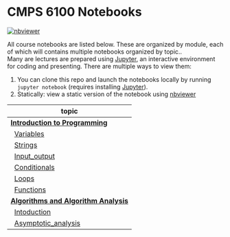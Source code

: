 # CMPS 6100 Notebooks

[![nbviewer](https://github.com/jupyter/design/blob/master/logos/Badges/nbviewer_badge.svg)](https://nbviewer.org/github/CMPS-6100/notebooks/tree/main/)

All course notebooks are listed below. These are organized by module, each of which will contains multiple notebooks organized by topic..  
Many are lectures are prepared using [Jupyter](https://jupyter.org/), an interactive environment for coding and presenting. There are multiple ways to view them:

1. You can  clone this repo and launch the notebooks locally by running `jupyter notebook` (requires installing  [Jupyter](https://jupyter.org/)).
2. Statically: view a static version of the notebook using [nbviewer](https://nbviewer.jupyter.org)

|topic|
|-----|
|[**Introduction to Programming**](https://github.com/CMPS-6100/notebooks/tree/main/01-Programming)|
|&nbsp;&nbsp;[Variables](https://nbviewer.jupyter.org/github/CMPS-6100/notebooks/blob/main/01-Programming/04-variables.ipynb?flush_cache=True)|
|&nbsp;&nbsp;[Strings](https://nbviewer.jupyter.org/github/CMPS-6100/notebooks/blob/main/01-Programming/05-strings.ipynb?flush_cache=True)|
|&nbsp;&nbsp;[Input_output](https://nbviewer.jupyter.org/github/CMPS-6100/notebooks/blob/main/01-Programming/06-input_output.ipynb?flush_cache=True)|
|&nbsp;&nbsp;[Conditionals](https://nbviewer.jupyter.org/github/CMPS-6100/notebooks/blob/main/01-Programming/07-conditionals.ipynb?flush_cache=True)|
|&nbsp;&nbsp;[Loops](https://nbviewer.jupyter.org/github/CMPS-6100/notebooks/blob/main/01-Programming/08-loops.ipynb?flush_cache=True)|
|&nbsp;&nbsp;[Functions](https://nbviewer.jupyter.org/github/CMPS-6100/notebooks/blob/main/01-Programming/09-functions.ipynb?flush_cache=True)|
|[**Algorithms and Algorithm Analysis**](https://github.com/CMPS-6100/notebooks/tree/main/02-Algorithms)|
|&nbsp;&nbsp;[Intoduction](https://nbviewer.jupyter.org/github/CMPS-6100/notebooks/blob/main/02-Algorithms/02-intoduction.ipynb?flush_cache=True)|
|&nbsp;&nbsp;[Asymptotic_analysis](https://nbviewer.jupyter.org/github/CMPS-6100/notebooks/blob/main/02-Algorithms/03-asymptotic_analysis.ipynb?flush_cache=True)|